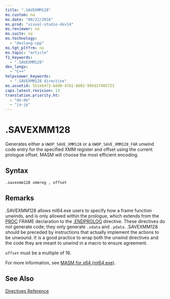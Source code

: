 ```yaml
---
title: ".SAVEXMM128"
ms.custom: na
ms.date: "09/22/2016"
ms.prod: "visual-studio-dev14"
ms.reviewer: na
ms.suite: na
ms.technology: 
  - "devlang-cpp"
ms.tgt_pltfrm: na
ms.topic: "article"
f1_keywords: 
  - ".SAVEXMM128"
dev_langs: 
  - "C++"
helpviewer_keywords: 
  - ".SAVEXMM128 directive"
ms.assetid: 551eb472-b8d0-47b1-8d82-995d1f485723
caps.latest.revision: 13
translation.priority.ht: 
  - "de-de"
  - "ja-jp"
---
```

# .SAVEXMM128
Generates either a `UWOP_SAVE_XMM128` or a `UWOP_SAVE_XMM128_FAR` unwind code entry for the specified XMM register and offset using the current prologue offset. MASM will choose the most efficient encoding.  
  
## Syntax  
  
```  
.savexmm128 xmmreg , offset  
```  
  
## Remarks  
 .SAVEXMM128 allows ml64.exe users to specify how a frame function unwinds, and is only allowed within the prologue, which extends from the [PROC](../vs140/proc.md) FRAME declaration to the [.ENDPROLOG](../vs140/.endprolog.md) directive. These directives do not generate code; they only generate `.xdata` and `.pdata`. .SAVEXMM128 should be preceded by instructions that actually implement the actions to be unwound. It is a good practice to wrap both the unwind directives and the code they are meant to unwind in a macro to ensure agreement.  
  
 `offset` must be a multiple of 16.  
  
 For more information, see [MASM for x64 (ml64.exe)](../vs140/masm-for-x64--ml64.exe-.md).  
  
## See Also  
 [Directives Reference](../vs140/directives-reference.md)